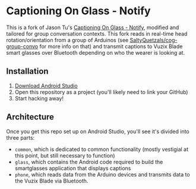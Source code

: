 # Captioning On Glass - Notify
This is a fork of Jason Tu's [Captioning On Glass - Notify](https://github.com/tujson/CaptioningOnGlass-Notify), modified and tailored for group conversation contexts.
This fork reads in real-time head rotation/orientation from a group of Arduinos (see [SaltyQuetzals/cog-group-convo](https://github.com/SaltyQuetzals/cog-group-convo) for more info on that) and transmit captions to Vuzix Blade smart glasses over Bluetooth depending on who the wearer is looking at.

## Installation
1. [Download Android Studio](https://developer.android.com/studio)
2. Open this repository as a project (you'll likely need to link your GitHub)
3. Start hacking away!

## Architecture
Once you get this repo set up on Android Studio, you'll see it's divided into three parts:
- `common`, which is dedicated to common functionality (mostly vestigial at this point, but still necessary to function)
- `glass`, which contains the Android code required to build the smartglasses application that displays captions
- `phone`, which reads data from the Arduino devices and transmits data to the Vuzix Blade via Bluetooth.